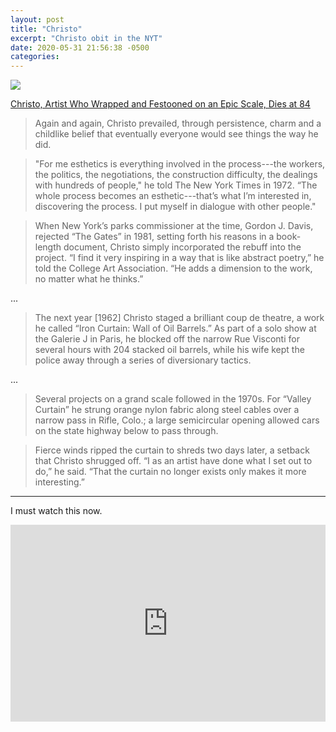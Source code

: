 ```yaml
---
layout: post
title: "Christo"
excerpt: "Christo obit in the NYT"
date: 2020-05-31 21:56:38 -0500
categories: 
---
```


![]({{site.url}}/assets/2020/05/christo.jpg)

[Christo, Artist Who Wrapped and Festooned on an Epic Scale, Dies at 84](https://www.nytimes.com/2020/05/31/arts/christo-dead.html)

> Again and again, Christo prevailed, through persistence, charm and a childlike belief that eventually everyone would see things the way he did.

> "For me esthetics is everything involved in the process---the workers, the politics, the negotiations, the construction difficulty, the dealings with hundreds of people," he told The New York Times in 1972. “The whole process becomes an esthetic---that’s what I’m interested in, discovering the process. I put myself in dialogue with other people."

> When New York’s parks commissioner at the time, Gordon J. Davis, rejected “The Gates” in 1981, setting forth his reasons in a book-length document, Christo simply incorporated the rebuff into the project. “I find it very inspiring in a way that is like abstract poetry,” he told the College Art Association. “He adds a dimension to the work, no matter what he thinks.”

...

> The next year [1962] Christo staged a brilliant coup de theatre, a work he called “Iron Curtain: Wall of Oil Barrels.” As part of a solo show at the Galerie J in Paris, he blocked off the narrow Rue Visconti for several hours with 204 stacked oil barrels, while his wife kept the police away through a series of diversionary tactics.

...

> Several projects on a grand scale followed in the 1970s. For “Valley Curtain” he strung orange nylon fabric along steel cables over a narrow pass in Rifle, Colo.; a large semicircular opening allowed cars on the state highway below to pass through.

> Fierce winds ripped the curtain to shreds two days later, a setback that Christo shrugged off. “I as an artist have done what I set out to do,” he said. “That the curtain no longer exists only makes it more interesting.”

---

I must watch this now.

<iframe width="100%" height="315" src="https://www.youtube.com/embed/B2oTsdazcrU" frameborder="0" allow="accelerometer; autoplay; encrypted-media; gyroscope; picture-in-picture" allowfullscreen></iframe>

